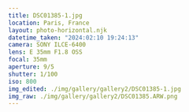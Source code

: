 ```yaml
---
title: DSC01385-1.jpg
location: Paris, France
layout: photo-horizontal.njk
datetime_taken: "2024:02:10 19:24:13"
camera: SONY ILCE-6400
lens: E 35mm F1.8 OSS
focal: 35mm
aperture: 9/5
shutter: 1/100
iso: 800
img_edited: ./img/gallery/gallery2/DSC01385-1.jpg
img_raw: ./img/gallery/gallery2/DSC01385.ARW.png
---
```

